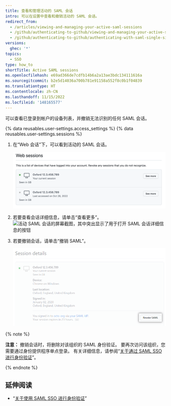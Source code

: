```yaml
---
title: 查看和管理活动的 SAML 会话
intro: 可以在设置中查看和撤销活动的 SAML 会话。
redirect_from:
  - /articles/viewing-and-managing-your-active-saml-sessions
  - /github/authenticating-to-github/viewing-and-managing-your-active-saml-sessions
  - /github/authenticating-to-github/authenticating-with-saml-single-sign-on/viewing-and-managing-your-active-saml-sessions
versions:
  ghec: '*'
topics:
  - SSO
type: how_to
shortTitle: Active SAML sessions
ms.openlocfilehash: e69ad366de7cdfb14b6a2a13ae3bdc134111616a
ms.sourcegitcommit: b2e5d14036a700b781e91158a552f8c0b1f04839
ms.translationtype: HT
ms.contentlocale: zh-CN
ms.lasthandoff: 11/15/2022
ms.locfileid: '148165577'
---
```

可以查看已登录到帐户的设备列表，并撤销无法识别的任何 SAML 会话。

{% data reusables.user-settings.access_settings %} {% data reusables.user-settings.sessions %}
1. 在“Web 会话”下，可以看到活动的 SAML 会话。

   ![活动 SAML 会话列表的屏幕截图](/assets/images/help/settings/saml-active-sessions.png)

1. 若要查看会话详细信息，请单击“查看更多”。
   ![活动 SAML 会话的屏幕截图，其中突出显示了用于打开 SAML 会话详细信息的按钮](/assets/images/help/settings/saml-expand-session-details.png)

1. 若要撤销会话，请单击“撤销 SAML”。

   ![“会话详细信息”页的屏幕截图，其中突出显示了用于撤销 SAML 会话的按钮](/assets/images/help/settings/saml-revoke-session.png)

  {% note %}

  **注意：** 撤销会话时，将删除对该组织的 SAML 身份验证。 要再次访问该组织，您需要通过身份提供程序单点登录。 有关详细信息，请参阅“[关于通过 SAML SSO 进行身份验证](/github/authenticating-to-github/about-authentication-with-saml-single-sign-on)”。

  {% endnote %}

## 延伸阅读

- “[关于使用 SAML SSO 进行身份验证](/github/authenticating-to-github/about-authentication-with-saml-single-sign-on)”

